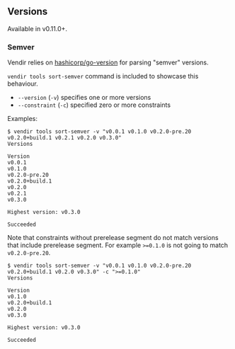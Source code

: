 ## Versions

Available in v0.11.0+.

### Semver

Vendir relies on [hashicorp/go-version](https://github.com/hashicorp/go-version) for parsing "semver" versions. 

`vendir tools sort-semver` command is included to showcase this behaviour.

- `--version` (`-v`) specifies one or more versions
- `--constraint` (`-c`) specified zero or more constraints

Examples:

```
$ vendir tools sort-semver -v "v0.0.1 v0.1.0 v0.2.0-pre.20 v0.2.0+build.1 v0.2.1 v0.2.0 v0.3.0"
Versions

Version
v0.0.1
v0.1.0
v0.2.0-pre.20
v0.2.0+build.1
v0.2.0
v0.2.1
v0.3.0

Highest version: v0.3.0

Succeeded
```

Note that constraints without prerelease segment do not match versions that include prerelease segment. For example `>=0.1.0` is not going to match `v0.2.0-pre.20`.

```
$ vendir tools sort-semver -v "v0.0.1 v0.1.0 v0.2.0-pre.20 v0.2.0+build.1 v0.2.0 v0.3.0" -c ">=0.1.0"
Versions

Version
v0.1.0
v0.2.0+build.1
v0.2.0
v0.3.0

Highest version: v0.3.0

Succeeded
```
